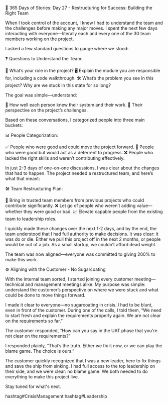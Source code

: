 🚀 365 Days of Stories: Day 27 - Restructuring for Success: Building the Right Team

When I took control of the account, I knew I had to understand the team and the challenges before making any major moves. I spent the next few days interacting with everyone—literally each and every one of the 30 team members working on the project.

I asked a few standard questions to gauge where we stood:

❓ Questions to Understand the Team:

🤔 What’s your role in the project?
🖥️ Explain the module you are responsible for, including a code walkthrough.
🛠️ What’s the problem you see in this project? Why are we stuck in this state for so long?

The goal was simple—understand:

🧠 How well each person knew their system and their work.
🧐 Their perspective on the project’s challenges.

Based on these conversations, I categorized people into three main buckets:

📊 People Categorization:

✅ People who were good and could move the project forward.
🚫 People who were good but would act as a deterrent to progress.
❌ People who lacked the right skills and weren’t contributing effectively.

In just 2-3 days of one-on-one discussions, I was clear about the changes that had to happen. The project needed a restructured team, and here’s what that meant:

🛠️ Team Restructuring Plan:

👥 Bring in trusted team members from previous projects who could contribute significantly.
❌ Let go of people who weren’t adding value—whether they were good or bad.
📈 Elevate capable people from the existing team to leadership roles.

I quickly made these changes over the next 1-2 days, and by the end, the team understood that I had full authority to make decisions. It was clear: it was do or die. Either we pull this project off in the next 2 months, or people would be out of a job. As a small startup, we couldn’t afford dead weight.

The team was now aligned—everyone was committed to giving 200% to make this work.

⚙️ Aligning with the Customer - No Sugarcoating

With the internal team sorted, I started joining every customer meeting—technical and management meetings alike. My purpose was simple: understand the customer’s perspective on where we were stuck and what could be done to move things forward.

I made it clear to everyone—no sugarcoating in crisis. I had to be blunt, even in front of the customer. During one of the calls, I told them, “We need to start fresh and explain the requirements properly again. We are not clear on the requirements so far.”

The customer responded, “How can you say in the UAT phase that you're not clear on the requirements?”

I responded plainly, “That’s the truth. Either we fix it now, or we can play the blame game. The choice is ours.”

The customer quickly recognized that I was a new leader, here to fix things and save the ship from sinking. I had full access to the top leadership on their side, and we were clear: no blame game. We both needed to do everything to make this project live.

Stay tuned for what's next.

hashtag#CrisisManagement hashtag#Leadership